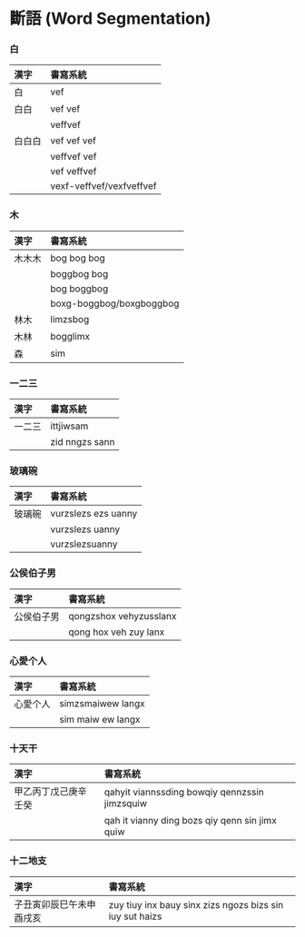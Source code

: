 # 斷語 \(Word Segmentation\)

### 白

| 漢字 | 書寫系統 |
| :--- | :--- |
| 白 | vef |
| 白白 | vef vef |
| | veffvef |
| 白白白 | vef vef vef |
| | veffvef vef |
| | vef veffvef |
| | vexf-veffvef/vexfveffvef |

### 木

| 漢字 | 書寫系統 |
| :--- | :--- |
| 木木木 | bog bog bog |
| | boggbog bog |
| | bog boggbog |
| | boxg-boggbog/boxgboggbog |
| 林木 | limzsbog |
| 木林 | bogglimx |
| 森 | sim |

### 一二三

| 漢字 | 書寫系統 |
| :--- | :--- |
| 一二三 | ittjiwsam |
| | zid nngzs sann |

### 玻璃碗

| 漢字 | 書寫系統 |
| :--- | :--- |
| 玻璃碗 | vurzslezs ezs uanny |
| | vurzslezs uanny |
| | vurzslezsuanny |

### 公侯伯子男

| 漢字 | 書寫系統 |
| :--- | :--- |
| 公侯伯子男 | qongzshox vehyzusslanx |
| | qong hox veh zuy lanx |

### 心愛个人

| 漢字 | 書寫系統 |
| :--- | :--- |
| 心愛个人 | simzsmaiwew langx |
| | sim maiw ew langx |

### 十天干

| 漢字 | 書寫系統 |
| :--- | :--- |
| 甲乙丙丁戊己庚辛壬癸 | qahyit viannssding bowqiy qennzssin jimzsquiw |
| | qah it vianny ding bozs qiy qenn sin jimx quiw |

### 十二地支

| 漢字 | 書寫系統 |
| :--- | :--- |
| 子丑寅卯辰巳午未申酉戌亥 | zuy tiuy inx bauy sinx zizs ngozs bizs sin iuy sut haizs |
